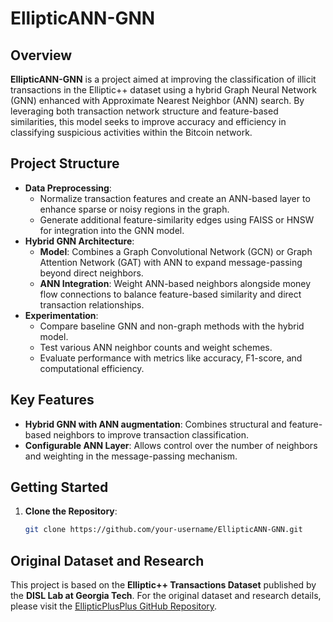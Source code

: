 # EllipticANN-GNN

## Overview
**EllipticANN-GNN** is a project aimed at improving the classification of illicit transactions in the Elliptic++ dataset using a hybrid Graph Neural Network (GNN) enhanced with Approximate Nearest Neighbor (ANN) search. By leveraging both transaction network structure and feature-based similarities, this model seeks to improve accuracy and efficiency in classifying suspicious activities within the Bitcoin network.

## Project Structure
- **Data Preprocessing**: 
  - Normalize transaction features and create an ANN-based layer to enhance sparse or noisy regions in the graph.
  - Generate additional feature-similarity edges using FAISS or HNSW for integration into the GNN model.
- **Hybrid GNN Architecture**:
  - **Model**: Combines a Graph Convolutional Network (GCN) or Graph Attention Network (GAT) with ANN to expand message-passing beyond direct neighbors.
  - **ANN Integration**: Weight ANN-based neighbors alongside money flow connections to balance feature-based similarity and direct transaction relationships.
- **Experimentation**:
  - Compare baseline GNN and non-graph methods with the hybrid model.
  - Test various ANN neighbor counts and weight schemes.
  - Evaluate performance with metrics like accuracy, F1-score, and computational efficiency.

## Key Features
- **Hybrid GNN with ANN augmentation**: Combines structural and feature-based neighbors to improve transaction classification.
- **Configurable ANN Layer**: Allows control over the number of neighbors and weighting in the message-passing mechanism.

## Getting Started
1. **Clone the Repository**:
   ```bash
   git clone https://github.com/your-username/EllipticANN-GNN.git

## Original Dataset and Research
This project is based on the **Elliptic++ Transactions Dataset** published by the **DISL Lab at Georgia Tech**. For the original dataset and research details, please visit the [EllipticPlusPlus GitHub Repository](https://github.com/git-disl/EllipticPlusPlus/tree/main).
